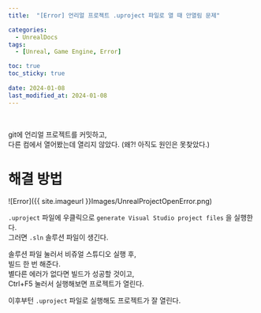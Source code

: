 ```yaml
---
title:  "[Error] 언리얼 프로젝트 .uproject 파일로 열 때 안열림 문제"

categories:
  - UnrealDocs
tags:
  - [Unreal, Game Engine, Error]

toc: true
toc_sticky: true
 
date: 2024-01-08
last_modified_at: 2024-01-08
---
```


<br>


git에 언리얼 프로젝트를 커밋하고,  
다른 컴에서 열어봤는데 열리지 않았다. (왜?! 아직도 원인은 못찾았다.)  

# 해결 방법

![Error]({{ site.imageurl }}Images/UnrealProjectOpenError.png)  

`.uproject` 파일에 우클릭으로 `generate Visual Studio project files` 을 실행한다.  
그러면 `.sln` 솔루션 파일이 생긴다.  

솔루션 파일 눌러서 비쥬얼 스튜디오 실행 후,  
빌드 한 번 해준다.  
별다른 에러가 없다면 빌드가 성공할 것이고,  
Ctrl+F5 눌러서 실행해보면 프로젝트가 열린다.  

이후부턴 `.uproject` 파일로 실행해도 프로젝트가 잘 열린다.  